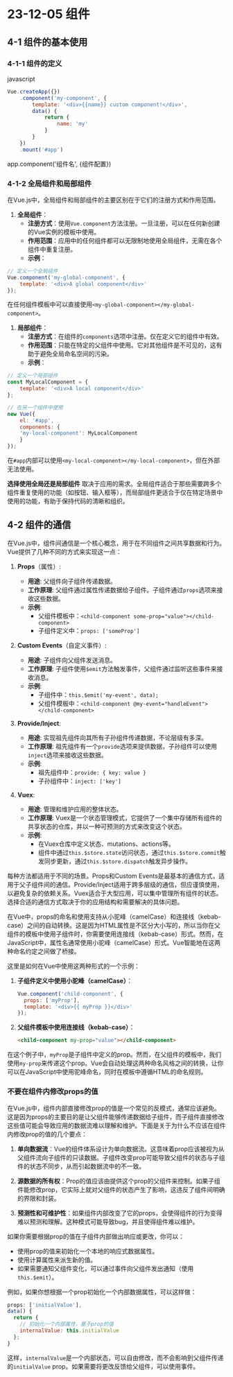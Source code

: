# 23-12-05 组件

## 4-1 组件的基本使用

### 4-1-1 组件的定义

javascript

```javascript
Vue.createApp({})
    .component('my-component', {
        template: '<div>{{name}} custom component!</div>',
        data() {
            return {
                name: 'my'
            }
        }
    })
    .mount('#app')
```

app.component('组件名', {组件配置})

### 4-1-2 全局组件和局部组件

在Vue.js中，全局组件和局部组件的主要区别在于它们的注册方式和作用范围。

1. **全局组件**：
   - **注册方式**：使用`Vue.component`方法注册。一旦注册，可以在任何新创建的Vue实例的模板中使用。
   - **作用范围**：应用中的任何组件都可以无限制地使用全局组件，无需在各个组件中重复注册。
   - **示例**：
```javascript
// 定义一个全局组件
Vue.component('my-global-component', {
    template: '<div>A global component</div>'
});
```
在任何组件模板中可以直接使用`<my-global-component></my-global-component>`。

1. **局部组件**：
   - **注册方式**：在组件的`components`选项中注册。仅在定义它的组件中有效。
   - **作用范围**：只能在特定的父组件中使用。它对其他组件是不可见的，这有助于避免全局命名空间的污染。
   - **示例**：
```javascript
// 定义一个局部组件
const MyLocalComponent = {
    template: '<div>A local component</div>'
};

// 在另一个组件中使用
new Vue({
    el: '#app',
    components: {
    'my-local-component': MyLocalComponent
    }
});
```

在`#app`内部可以使用`<my-local-component></my-local-component>`，但在外部无法使用。

**选择使用全局还是局部组件** 取决于应用的需求。全局组件适合于那些需要跨多个组件重复使用的功能（如按钮、输入框等），而局部组件更适合于仅在特定场景中使用的功能，有助于保持代码的清晰和组织。

## 4-2 组件的通信

在Vue.js中，组件间通信是一个核心概念，用于在不同组件之间共享数据和行为。Vue提供了几种不同的方式来实现这一点：

1. **Props**（属性）:
   - **用途**: 父组件向子组件传递数据。
   - **工作原理**: 父组件通过属性传递数据给子组件。子组件通过`props`选项来接收这些数据。
   - **示例**: 
     - 父组件模板中：`<child-component some-prop="value"></child-component>`
     - 子组件定义中：`props: ['someProp']`

2. **Custom Events**（自定义事件）:
   - **用途**: 子组件向父组件发送消息。
   - **工作原理**: 子组件使用`$emit`方法触发事件，父组件通过监听这些事件来接收消息。
   - **示例**: 
     - 子组件中：`this.$emit('my-event', data);`
     - 父组件模板中：`<child-component @my-event="handleEvent"></child-component>`

3. **Provide/Inject**:
   - **用途**: 实现祖先组件向其所有子孙组件传递数据，不论层级有多深。
   - **工作原理**: 祖先组件有一个`provide`选项来提供数据，子孙组件可以使用`inject`选项来接收这些数据。
   - **示例**: 
     - 祖先组件中：`provide: { key: value }`
     - 子孙组件中：`inject: ['key']`

4. **Vuex**:
   - **用途**: 管理和维护应用的整体状态。
   - **工作原理**: Vuex是一个状态管理模式，它提供了一个集中存储所有组件的共享状态的仓库，并以一种可预测的方式来改变这个状态。
   - **示例**: 
     - 在Vuex仓库中定义状态、mutations、actions等。
     - 组件中通过`this.$store.state`访问状态，通过`this.$store.commit`触发同步更新，通过`this.$store.dispatch`触发异步操作。

每种方法都适用于不同的场景。Props和Custom Events是最基本的通信方式，适用于父子组件间的通信。Provide/Inject适用于跨多层级的通信，但应谨慎使用，以避免复杂的依赖关系。Vuex适合于大型应用，可以集中管理所有组件的状态。选择合适的通信方式取决于你的应用结构和需要解决的具体问题。

在Vue中，props的命名和使用支持从小驼峰（camelCase）和连接线（kebab-case）之间的自动转换。这是因为HTML属性是不区分大小写的，所以当你在父组件的模板中使用子组件时，你需要使用连接线（kebab-case）形式。然而，在JavaScript中，属性名通常使用小驼峰（camelCase）形式。Vue智能地在这两种命名约定之间做了桥接。

这里是如何在Vue中使用这两种形式的一个示例：

1. **子组件定义中使用小驼峰（camelCase）**：
   ```javascript
   Vue.component('child-component', {
     props: ['myProp'],
     template: '<div>{{ myProp }}</div>'
   });
   ```

2. **父组件模板中使用连接线（kebab-case）**：
   ```html
   <child-component my-prop="value"></child-component>
   ```

在这个例子中，`myProp`是子组件中定义的prop。然而，在父组件的模板中，我们使用`my-prop`来传递这个prop。Vue会自动处理这两种命名风格之间的转换，让你可以在JavaScript中使用驼峰命名，同时在模板中遵循HTML的命名规则。

### 不要在组件内修改props的值

在Vue.js中，组件内部直接修改prop的值是一个常见的反模式，通常应该避免。这是因为props的主要目的是让父组件能够传递数据给子组件，而子组件直接修改这些值可能会导致应用的数据流难以理解和维护。下面是关于为什么不应该在组件内修改prop的值的几个要点：

1. **单向数据流**：Vue的组件体系设计为单向数据流。这意味着prop应该被视为从父组件流向子组件的只读数据。子组件改变prop可能导致父组件的状态与子组件的状态不同步，从而引起数据流中的不一致。

2. **源数据的所有权**：Prop的值应该由提供这个prop的父组件来控制。如果子组件能修改prop，它实际上就对父组件的状态产生了影响，这违反了组件间明确的界限和封装。

3. **预测性和可维护性**：如果组件内部改变了它的props，会使得组件的行为变得难以预测和理解。这种模式可能导致bug，并且使得组件难以维护。

如果你需要根据prop的值在子组件内部做出响应或更改，你可以：

- 使用prop的值来初始化一个本地的响应式数据属性。
- 使用计算属性来派生新的值。
- 如果需要通知父组件变化，可以通过事件向父组件发出通知（使用`this.$emit`）。

例如，如果你想根据一个prop初始化一个内部数据属性，可以这样做：

```javascript
props: ['initialValue'],
data() {
  return {
    // 初始化一个内部属性，基于prop的值
    internalValue: this.initialValue
  };
}
```

这样，`internalValue`是一个内部状态，可以自由修改，而不会影响到父组件传递的`initialValue` prop。如果需要将更改反馈给父组件，可以使用事件。
